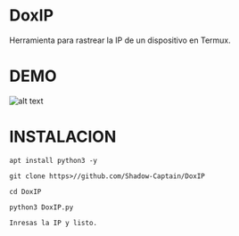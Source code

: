 # DoxIP

Herramienta para rastrear la IP de un dispositivo en Termux.
#  DEMO
![alt text](https>//github.com/Shadow-Captain/DoxIP/DoxIP.png)

# INSTALACION

`apt install python3 -y`

`git clone https>//github.com/Shadow-Captain/DoxIP`

`cd DoxIP`

`python3 DoxIP.py`

```
Inresas la IP y listo.
```
